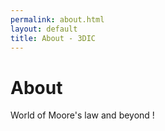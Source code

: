 ```yaml
---
permalink: about.html
layout: default
title: About - 3DIC
---
```

# About

World of Moore's law and beyond !